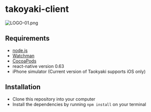 # takoyaki-client
![LOGO-01.png](https://trello-attachments.s3.amazonaws.com/5ec23c5c10a7a42e90c5ca28/5ec4a625f27f495b722a6ad1/4c23a21dbff2df5b386c392d5d10640c/LOGO-01.png) 
## Requirements 
- [node.js](https://nodejs.org/en/)
- [Watchman](https://facebook.github.io/watchman/)
- [CocoaPods](https://cocoapods.org)
- react-native version 0.63
- iPhone simulator (Current version of Taokyaki supports iOS only)
## Installation 
- Clone this repository into your computer
- Install the dependencies by running  `npm install` on your terminal
